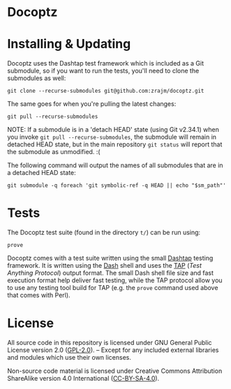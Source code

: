 # Docoptz


# Installing & Updating

Docoptz uses the Dashtap test framework which is included as a Git submodule,
so if you want to run the tests, you'll need to clone the submodules as well:

    git clone --recurse-submodules git@github.com:zrajm/docoptz.git

The same goes for when you're pulling the latest changes:

    git pull --recurse-submodules

NOTE: If a submodule is in a 'detach HEAD' state (using Git v2.34.1) when you
invoke `git pull --recurse-submodules`, the submodule will remain in detached
HEAD state, but in the main repository `git status` will report that the
submodule as unmodified. :(

The following command will output the names of all submodules that are in a
detached HEAD state:

    git submodule -q foreach 'git symbolic-ref -q HEAD || echo "$sm_path"'


# Tests

The Docoptz test suite (found in the directory `t/`) can be run using:

    prove

Docoptz comes with a test suite written using the small [Dashtap] testing
framework. It is written using the [Dash] shell and uses the [TAP] (*Test
Anything Protocol*) output format. The small Dash shell file size and fast
execution format help deliver fast testing, while the TAP protocol allow you to
use any testing tool build for TAP (e.g. the `prove` command used above that
comes with Perl).


# License

All source code in this repository is licensed under GNU General Public License
version 2.0 ([GPL-2.0]). – Except for any included external libraries and
modules which use their own licenses.

Non-source code material is licensed under Creative Commons Attribution
ShareAlike version 4.0 International ([CC-BY-SA-4.0]).

[CC-BY-SA-4.0]: LICENSE-CC-BY-SA.txt
[Dash]: http://gondor.apana.org.au/~herbert/dash "Debian Almquist SHell"
[Dashtap]: //github.com/zrajm/dashtap "Dashtap Testing Framework"
[GPL-2.0]: LICENSE-GPL2.txt
[TAP]: //testanything.org "Test Anything Protocol"

<!--[eof]-->
